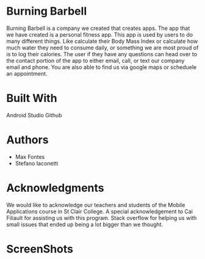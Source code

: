 # Burning Barbell
Burning Barbell is a company we created that creates apps. The app that we have created is a personal fitness app. This app is used by users
to do many different things. Like calculate their Body Mass Index or calculate how much water they need to consume daily, or something we
are most proud of is to log their calories. The user if they have any questions can head over to the contact portion of the app to either email,
call, or text our company email and phone. You are also able to find us via google maps or scheduele an appointment. 

# Built With
Android Studio
Github

# Authors
- Max Fontes
- Stefano Iaconetti

# Acknowledgments
We would like to acknowledge our teachers and students of the Mobile Applications course in St Clair College. A special acknowledgement 
to Cai Filiault for assisting us with this program. Stack overflow for helping us with small issues that ended up being a lot bigger than 
we thought.

# ScreenShots
